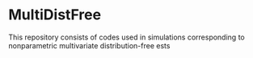 # MultiDistFree
This repository consists of codes used in simulations corresponding to nonparametric multivariate distribution-free ests
